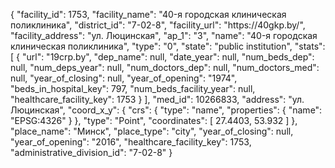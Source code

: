 {
    "facility_id": 1753,
    "facility_name": "40-я городская клиническая поликлиника",
    "district_id": "7-02-8",
    "facility_url": "https:\/\/40gkp.by\/",
    "facility_address": "ул. Люцинская",
    "ap_1": "3",
    "name": "40-я городская клиническая поликлиника",
    "type": "0",
    "state": "public institution",
    "stats": [
        {
            "url": "19crp.by",
            "dep_name": null,
            "date_year": null,
            "num_beds_dep": null,
            "num_deps_year": null,
            "num_doctors_dep": null,
            "num_doctors_med": null,
            "year_of_closing": null,
            "year_of_opening": "1974",
            "beds_in_hospital_key": 797,
            "num_beds_facility_year": null,
            "healthcare_facility_key": 1753
        }
    ],
    "med_id": 10266833,
    "address": "ул. Люцинская",
    "coord_x_y": {
        "crs": {
            "type": "name",
            "properties": {
                "name": "EPSG:4326"
            }
        },
        "type": "Point",
        "coordinates": [
            27.4403,
            53.932
        ]
    },
    "place_name": "Минск",
    "place_type": "city",
    "year_of_closing": null,
    "year_of_opening": "2016",
    "healthcare_facility_key": 1753,
    "administrative_division_id": "7-02-8"
}